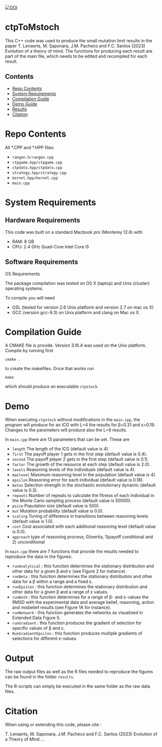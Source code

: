 [![DOI](https://zenodo.org/badge/556244409.svg)](https://zenodo.org/doi/10.5281/zenodo.10230141)
# ctpToMstoch
This C++ code was used to produce the small mutation limit results in the paper T. Lenaerts, M. Saponara, J.M. Pacheco and F.C. Santos (2023) Evolution of a theory of mind. 
The functions for producing each result are part of the main file, which needs to be edited and recompiled for each result.

## Contents

- [Repo Contents](#repo-contents)
- [System Requirements](#system-requirements)
- [Compilation Guide](#compilation-guide)
- [Demo Guide](#demo)
- [Results](#demo)
- [Citation](#citation)
# Repo Contents

All *.CPP and *.HPP files:
- `rangen.h/rangen.cpp`
- `ctpgame.hpp/ctpgame.cpp`
- `ctpdata.hpp/ctpdata.cpp`
- `strategy.hpp/strategy.cpp`
- `kernel.hpp/kernel.cpp`
- `main.cpp`

# System Requirements

## Hardware Requirements

This code was built on a standard Macbook pro (Monterey 12.6) with 
- RAM: 8 GB
- CPU: 2.4 GHz Quad-Core Intel Core i5

## Software Requirements

OS Requirements

The package compilation was tested on OS X (laptop) and Unix (cluster) operating systems. 

To compile you will need
- GSL (tested for version 2.6 Unix platform and version 2.7 on mac os X) 
- GCC (version gcc-9.3) on Unix platform and clang on Mac os X.

# Compilation Guide
A CMAKE file is provide. Version 3.16.4 was used on the Unix platform. 
Compile by running first
```
cmake .
```
 to create the makefiles.  Once that works run 
```
make
```
which should produce an executable `ctpstoch`. 


# Demo
When executing `ctpstoch` without modifications in the `main.cpp`, the program will produce for an ICG with L=4 the results for β=0.31 and ε=0.19. Changes to the parameters will produce also the L=6 results.

In `main.cpp` there are 13 parameters that can be set.  These are
- `length` The length of the ICG (default value is 4).
- `first` The payoff player 1 gets in the first step (default value is 0.4).
- `second` The payoff player 2 gets in the first step (default value is 0.1).
- `factor` The growth of the resource at each step (default value is 2.0).
- `levels` Reasoning levels of the individuals (default value is 4).
- `maxlevel` Maximum reasoning level in the population (default value is 4).
- `epsilon` Reasoning error for each individual (default value is 0.18).
- `betas` Selection strength in the stochastic evolutionary dynamic (default value is 0.3).
- `repeats` Number of repeats to calculate the fitness of each individual in the Monte Carlo sampling process (default value is 50000).
- `psize` Population size (default value is 500).
- `mut` Mutation probability (default value is 0.0).
- `scaling` Tuning of difference in transitions between reasoning levels (default value is 1.0).
- `cost` Cost associated with each additional reasoning level (default value is 0.0).
- `approach` type of reasoning process; 0)inertia, 1)payoff conditional and 2) unconditional


In `main.cpp` there are 7 functions that provide the results needed to reproduce the data in the figures:
- `runAnalytical` : this function determines the stationary distribution and other data for a given β and ε (see Figure 2 for instance). 
- `runBeta` : this function determines the stationary distribution and other data for a β within a range and a fixed ε. 
- `runEpislon` : this function determines the stationary distribution and other data for a given β and a range of ε values.
- `runBoth` : this function determines for a range of β- and ε-values the RMSD with the experimental data and average belief, reasoning, action and misbelief results (see Figure 1A for instance).
- `runNetwork` : this function generates the networks as visualized in Extended Data Figure 5.
- `runGradient` : this function produces the gradient of selection for specific values of  β and ε.
- `RunGradientEpsilon` : this function produces multiple gradients of selections for different ε-values.

# Output 
The raw output files as well as the R files needed to reproduce the figures can be found in the folder `results`.

The R-scripts can simply be executed in the same folder as the raw data files.

# Citation

When using or extending this code, please cite :

T. Lenaerts, M. Saponara, J.M. Pacheco and F.C. Santos (2023) Evolution of a Theory of Mind ...
